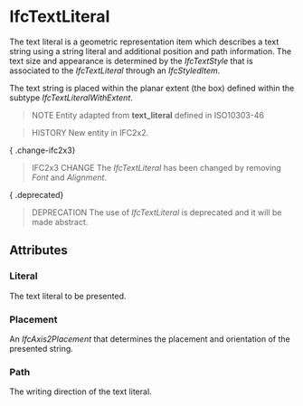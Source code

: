 # IfcTextLiteral

The text literal is a geometric representation item which describes a text string using a string literal and additional position and path information. The text size and appearance is determined by the _IfcTextStyle_ that is associated to the _IfcTextLiteral_ through an _IfcStyledItem_.<!-- end of definition -->

The text string is placed within the planar extent (the box) defined within the subtype _IfcTextLiteralWithExtent_.

> NOTE  Entity adapted from **text_literal** defined in ISO10303-46

> HISTORY  New entity in IFC2x2.

{ .change-ifc2x3}
> IFC2x3 CHANGE  The _IfcTextLiteral_ has been changed by removing _Font_ and _Alignment_.

{ .deprecated}
> DEPRECATION  The use of _IfcTextLiteral_ is deprecated and it will be made abstract.

## Attributes

### Literal
The text literal to be presented.

### Placement
An _IfcAxis2Placement_ that determines the placement and orientation of the presented string.

### Path
The writing direction of the text literal.
